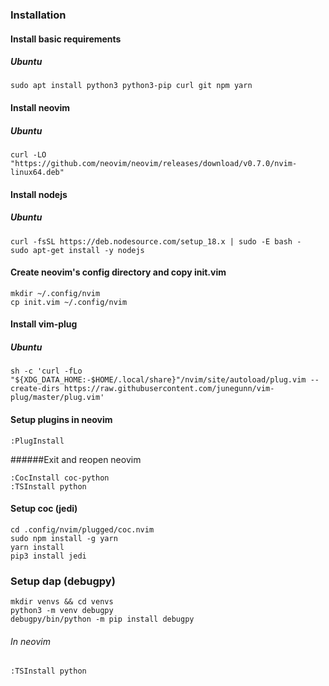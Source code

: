 ### Installation

#### Install basic requirements
##### Ubuntu
```
sudo apt install python3 python3-pip curl git npm yarn
```

#### Install neovim
##### Ubuntu
```
curl -LO "https://github.com/neovim/neovim/releases/download/v0.7.0/nvim-linux64.deb"
```

#### Install nodejs
##### Ubuntu
```
curl -fsSL https://deb.nodesource.com/setup_18.x | sudo -E bash -
sudo apt-get install -y nodejs
```

#### Create neovim's config directory and copy init.vim
```
mkdir ~/.config/nvim
cp init.vim ~/.config/nvim
```

#### Install vim-plug
##### Ubuntu
```
sh -c 'curl -fLo "${XDG_DATA_HOME:-$HOME/.local/share}"/nvim/site/autoload/plug.vim --create-dirs https://raw.githubusercontent.com/junegunn/vim-plug/master/plug.vim'
```

#### Setup plugins in neovim
```
:PlugInstall
```
######Exit and reopen neovim
```
:CocInstall coc-python
:TSInstall python
```
#### Setup coc (jedi)
```
cd .config/nvim/plugged/coc.nvim
sudo npm install -g yarn
yarn install
pip3 install jedi
```

### Setup dap (debugpy)
```
mkdir venvs && cd venvs
python3 -m venv debugpy
debugpy/bin/python -m pip install debugpy
```
###### In neovim
```
:TSInstall python
```

```
